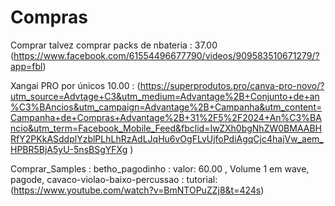# Compras

Comprar 
talvez comprar packs de nbateria : 37.00 (https://www.facebook.com/61554496677790/videos/909583510671279/?app=fbl)

Xangai PRO por únicos 10.00 : (https://superprodutos.pro/canva-pro-novo/?utm_source=Advtage+C3&utm_medium=Advantage%2B+Conjunto+de+an%C3%BAncios&utm_campaign=Advantage%2B+Campanha&utm_content=Campanha+de+Compras+Advantage%2B+31%2F5%2F2024+An%C3%BAncio&utm_term=Facebook_Mobile_Feed&fbclid=IwZXh0bgNhZW0BMAABHRfY2PKkASddplYzblPLhLhRzAdLJqHu6vOgFLvUjfoPdiAgqCjc4hajVw_aem_HPBR5BjA5yU-5nsBSgYFXg )

Comprar_Samples :
betho_pagodinho : valor: 60.00 , Volume 1 em wave, pagode, cavaco-violao-baixo-percussao : tutorial: (https://www.youtube.com/watch?v=BmNTOPuZZj8&t=424s)